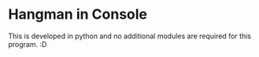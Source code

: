 # Hangman in Console

This is developed in python and no additional modules are required for this program. :D
